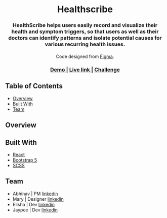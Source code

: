 <h1 align="center">Healthscribe</h1>
<div align="center">
  <h3>
  HealthScribe helps users easily record and visualize their health and symptom triggers, so that users as well as their doctors can identify patterns and isolate potential causes for various recurring health issues.
  </h3>
</div>

<div align="center" style="margin-top: 20px;">
   Code designed from <a href="https://www.figma.com/file/TLzbwfFWddunGdHJ5T7Yvc/HealthScribe?node-id=53%3A5035" target="_blank">Figma</a>.
</div>

<div align="center" style="margin-bottom: 20px">
  <h3>
    <a href="https://www.google.com/">
      Demo
    </a>
    <span> | </span>
    <a href="https://www.google.com/">
      Live link
    </a>
    <span> | </span>
    <a href="https://www.google.com/">
      Challenge
    </a>
  </h3>
</div>

## Table of Contents

- [Overview](#overview)
- [Built With](#built-with)
- [Team](#team)

## Overview




## Built With

- [React](https://reactjs.org/)
- [Bootstrap 5](https://getbootstrap.com/docs/5.0/getting-started/introduction/)
- [SCSS](https://sass-lang.com/documentation)


## Team

- Abhinav | PM [linkedin](https://www.google.com/)
- Mary | Designer [linkedin](https://www.google.com/)
- Elisha | Dev [linkedin](https://www.google.com/)
- Jaypee | Dev [linkedin](https://www.google.com/)
